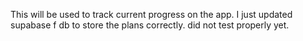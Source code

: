 This will be used to track current progress on the app. 
I just updated supabase f db to store the plans correctly. 
did not test properly yet.